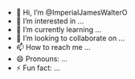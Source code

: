 - 👋 Hi, I’m @ImperialJamesWalterO
- 👀 I’m interested in ...
- 🌱 I’m currently learning ...
- 💞️ I’m looking to collaborate on ...
- 📫 How to reach me ...
- 😄 Pronouns: ...
- ⚡ Fun fact: ...

<!---
ImperialJamesWalterO/ImperialJamesWalterO is a ✨ special ✨ repository because its `README.md` (this file) appears on your GitHub profile.
You can click the Preview link to take a look at your changes.
--->
